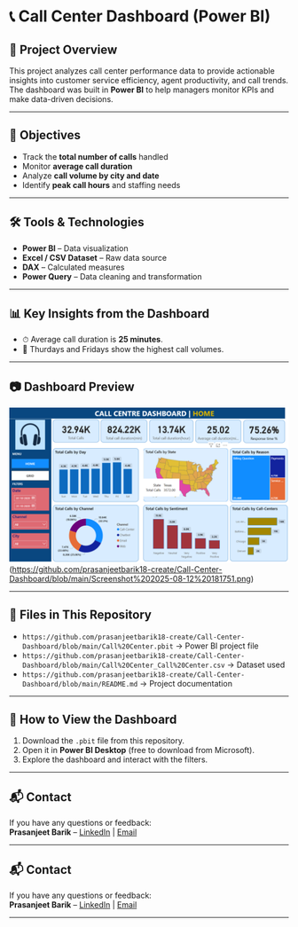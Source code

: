 # 📞 Call Center Dashboard (Power BI)


## 📌 Project Overview
This project analyzes call center performance data to provide actionable insights into customer service efficiency, agent productivity, and call trends.  
The dashboard was built in **Power BI** to help managers monitor KPIs and make data-driven decisions.

---

## 🎯 Objectives
- Track the **total number of calls** handled
- Monitor **average call duration**
- Analyze **call volume by city and date**
- Identify **peak call hours** and staffing needs

---

## 🛠 Tools & Technologies
- **Power BI** – Data visualization
- **Excel / CSV Dataset** – Raw data source
- **DAX** – Calculated measures
- **Power Query** – Data cleaning and transformation

---

## 📊 Key Insights from the Dashboard
- ⏱ Average call duration is **25 minutes**.
- 📅 Thurdays and Fridays show the highest call volumes.

---

## 📷 Dashboard Preview
![Dashboard Screenshot](https://github.com/prasanjeetbarik18-create/Call-Center-Dashboard/blob/main/Screenshot%202025-08-12%20181653.png)  (https://github.com/prasanjeetbarik18-create/Call-Center-Dashboard/blob/main/Screenshot%202025-08-12%20181751.png)


---

## 📂 Files in This Repository
- `https://github.com/prasanjeetbarik18-create/Call-Center-Dashboard/blob/main/Call%20Center.pbit` → Power BI project file
- `https://github.com/prasanjeetbarik18-create/Call-Center-Dashboard/blob/main/Call%20Center_Call%20Center.csv` → Dataset used
- `https://github.com/prasanjeetbarik18-create/Call-Center-Dashboard/blob/main/README.md` → Project documentation

---

## 🚀 How to View the Dashboard
1. Download the `.pbit` file from this repository.
2. Open it in **Power BI Desktop** (free to download from Microsoft).
3. Explore the dashboard and interact with the filters.

---

## 📬 Contact
If you have any questions or feedback:  
**Prasanjeet Barik** – [LinkedIn](www.linkedin.com/in/prasanjeet-barik-b19334228) | [Email](mailto:prasanjeetbarik2019@gift.edu.in)

---





## 📬 Contact
If you have any questions or feedback:  
**Prasanjeet Barik** – [LinkedIn](https://www.linkedin.com/in/YOUR-LINK) | [Email](mailto:your-email@example.com)

---
